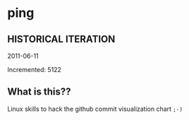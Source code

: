 # ping

## HISTORICAL ITERATION
2011-06-11

Incremented: 5122

## What is this?? 
Linux skills to hack the github commit visualization chart `;-)`
